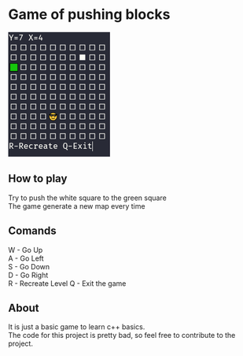 # Game of pushing blocks

![game screenshot](image.png)

## How to play
Try to push the white square to the green square  
The game generate a new map every time

## Comands
W - Go Up  
A - Go Left  
S - Go Down  
D - Go Right  
R - Recreate Level
Q - Exit the game

## About
It is just a basic game to learn c++ basics.  
The code for this project is pretty bad, so feel free to contribute to the project.
